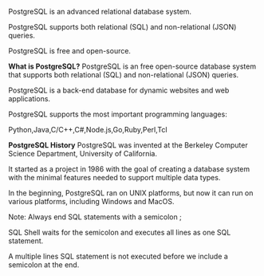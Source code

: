 PostgreSQL is an advanced relational database system.

PostgreSQL supports both relational (SQL) and non-relational (JSON) queries.

PostgreSQL is free and open-source.

**What is PostgreSQL?**
PostgreSQL is an free open-source database system that supports both relational (SQL) and non-relational (JSON) queries.

PostgreSQL is a back-end database for dynamic websites and web applications.

PostgreSQL supports the most important programming languages:

Python,Java,C/C++,C#,Node.js,Go,Ruby,Perl,Tcl

**PostgreSQL History**
PostgreSQL was invented at the Berkeley Computer Science Department, University of California.

It started as a project in 1986 with the goal of creating a database system with the minimal features needed to support multiple data types.

In the beginning, PostgreSQL ran on UNIX platforms, but now it can run on various platforms, including Windows and MacOS.

Note: Always end SQL statements with a semicolon ;

SQL Shell waits for the semicolon and executes all lines as one SQL statement.

A multiple lines SQL statement is not executed before we include a semicolon at the end.